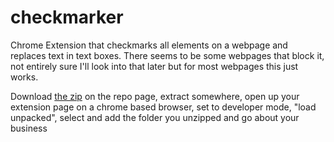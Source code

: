 # checkmarker
Chrome Extension that checkmarks all elements on a webpage and replaces text in text boxes. There seems to be some webpages that block it, not entirely sure I'll look into that later but for most webpages this just works.

Download [the zip](https://github.com/cce2955/checkmarker/archive/refs/heads/main.zip) on the repo page, extract somewhere, open up your extension page on a chrome based browser, set to developer mode, "load unpacked", select and add the folder you unzipped and go about your business
